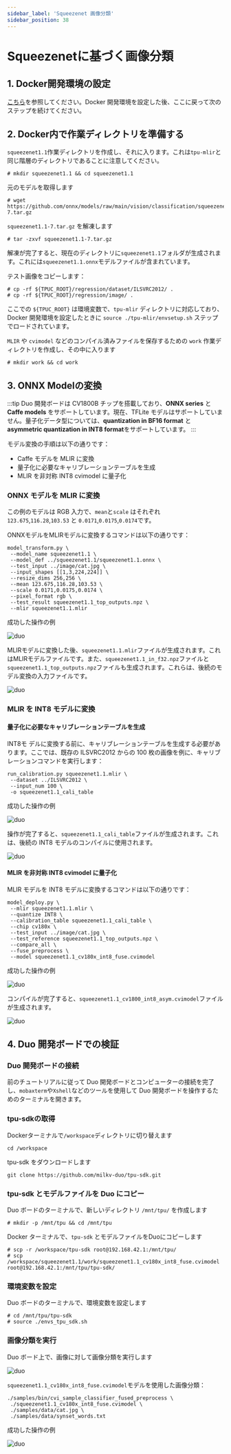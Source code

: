 ```yaml
---
sidebar_label: 'Squeezenet 画像分類'
sidebar_position: 38
---
```


# Squeezenetに基づく画像分類

## 1. Docker開発環境の設定

[こちら](https://milkv.io/docs/duo/application-development/tpu/tpu-docker)を参照してください。Docker 開発環境を設定した後、ここに戻って次のステップを続けてください。

## 2. Docker内で作業ディレクトリを準備する

`squeezenet1.1`作業ディレクトリを作成し、それに入ります。これは`tpu-mlir`と同じ階層のディレクトリであることに注意してください。
```
# mkdir squeezenet1.1 && cd squeezenet1.1
```

元のモデルを取得します
```
# wget https://github.com/onnx/models/raw/main/vision/classification/squeezenet/model/squeezenet1.1-7.tar.gz
```
`squeezenet1.1-7.tar.gz` を解凍します
```
# tar -zxvf squeezenet1.1-7.tar.gz
```
解凍が完了すると、現在のディレクトリに`squeezenet1.1`フォルダが生成されます。これには`squeezenet1.1.onnx`モデルファイルが含まれています。

テスト画像をコピーします：
```
# cp -rf ${TPUC_ROOT}/regression/dataset/ILSVRC2012/ .
# cp -rf ${TPUC_ROOT}/regression/image/ .
```
ここでの `${TPUC_ROOT}` は環境変数で、`tpu-mlir` ディレクトリに対応しており、Docker 開発環境を設定したときに `source ./tpu-mlir/envsetup.sh` ステップでロードされています。

`MLIR` や `cvimodel` などのコンパイル済みファイルを保存するための `work` 作業ディレクトリを作成し、その中に入ります
```
# mkdir work && cd work
```

## 3. ONNX Modelの変換

:::tip
Duo 開発ボードは CV1800B チップを搭載しており、**ONNX series** と **Caffe models** をサポートしています。現在、TFLite モデルはサポートしていません。量子化データ型については、**quantization in BF16 format** と **asymmetric quantization in INT8 format**をサポートしています。
:::

モデル変換の手順は以下の通りです：

- Caffe モデルを MLIR に変換
- 量子化に必要なキャリブレーションテーブルを生成
- MLIR を非対称 INT8 cvimodel に量子化


### ONNX モデルを MLIR に変換

この例のモデルは RGB 入力で、`mean`と`scale` はそれぞれ `123.675`,`116.28`,`103.53` と `0.0171`,`0.0175`,`0.0174`です。

ONNXモデルをMLIRモデルに変換するコマンドは以下の通りです：
```
model_transform.py \
 --model_name squeezenet1.1 \
 --model_def ../squeezenet1.1/squeezenet1.1.onnx \
 --test_input ../image/cat.jpg \
 --input_shapes [[1,3,224,224]] \
 --resize_dims 256,256 \
 --mean 123.675,116.28,103.53 \
 --scale 0.0171,0.0175,0.0174 \
 --pixel_format rgb \
 --test_result squeezenet1.1_top_outputs.npz \
 --mlir squeezenet1.1.mlir
```

成功した操作の例

![duo](/docs/duo/tpu/duo-tpu-squeezenet_05.png)

MLIRモデルに変換した後、`squeezenet1.1.mlir`ファイルが生成されます。これはMLIRモデルファイルです。また、`squeezenet1.1_in_f32.npz`ファイルと`squeezenet1.1_top_outputs.npz`ファイルも生成されます。これらは、後続のモデル変換の入力ファイルです。

![duo](/docs/duo/tpu/duo-tpu-squeezenet_06.png)

### MLIR を INT8 モデルに変換

#### 量子化に必要なキャリブレーションテーブルを生成

INT8モ デルに変換する前に、キャリブレーションテーブルを生成する必要があります。ここでは、既存の ILSVRC2012 からの 100 枚の画像を例に、キャリブレーションコマンドを実行します：
```
run_calibration.py squeezenet1.1.mlir \
 --dataset ../ILSVRC2012 \
 --input_num 100 \
 -o squeezenet1.1_cali_table
```

成功した操作の例

![duo](/docs/duo/tpu/duo-tpu-squeezenet_07.png)

操作が完了すると、`squeezenet1.1_cali_table`ファイルが生成されます。これは、後続の INT8 モデルのコンパイルに使用されます。

![duo](/docs/duo/tpu/duo-tpu-squeezenet_08.png)

#### MLIR を非対称 INT8 cvimodel に量子化

MLIR モデルを INT8 モデルに変換するコマンドは以下の通りです：
```
model_deploy.py \
 --mlir squeezenet1.1.mlir \
 --quantize INT8 \
 --calibration_table squeezenet1.1_cali_table \
 --chip cv180x \
 --test_input ../image/cat.jpg \
 --test_reference squeezenet1.1_top_outputs.npz \
 --compare_all \
 --fuse_preprocess \
 --model squeezenet1.1_cv180x_int8_fuse.cvimodel
```

成功した操作の例

![duo](/docs/duo/tpu/duo-tpu-squeezenet_09.png)

コンパイルが完了すると、`squeezenet1.1_cv1800_int8_asym.cvimodel`ファイルが生成されます。

![duo](/docs/duo/tpu/duo-tpu-squeezenet_10.png)

## 4. Duo 開発ボードでの検証

### Duo 開発ボードの接続

前のチュートリアルに従って Duo 開発ボードとコンピューターの接続を完了し、`mobaxterm`や`Xshell`などのツールを使用して Duo 開発ボードを操作するためのターミナルを開きます。

### tpu-sdkの取得

Dockerターミナルで`/workspace`ディレクトリに切り替えます
```
cd /workspace
```

tpu-sdk をダウンロードします
```
git clone https://github.com/milkv-duo/tpu-sdk.git
```

### tpu-sdk とモデルファイルを Duo にコピー


Duo ボードのターミナルで、新しいディレクトリ `/mnt/tpu/` を作成します
```
# mkdir -p /mnt/tpu && cd /mnt/tpu
```

Docker ターミナルで、`tpu-sdk` とモデルファイルをDuoにコピーします
```
# scp -r /workspace/tpu-sdk root@192.168.42.1:/mnt/tpu/
# scp /workspace/squeezenet1.1/work/squeezenet1.1_cv180x_int8_fuse.cvimodel root@192.168.42.1:/mnt/tpu/tpu-sdk/
```

### 環境変数を設定

Duo ボードのターミナルで、環境変数を設定します
```
# cd /mnt/tpu/tpu-sdk
# source ./envs_tpu_sdk.sh
```

### 画像分類を実行

Duo ボード上で、画像に対して画像分類を実行します

![duo](/docs/duo/tpu/duo-tpu-cat.jpg)

`squeezenet1.1_cv180x_int8_fuse.cvimodel`モデルを使用した画像分類：
```
./samples/bin/cvi_sample_classifier_fused_preprocess \
 ./squeezenet1.1_cv180x_int8_fuse.cvimodel \
 ./samples/data/cat.jpg \
 ./samples/data/synset_words.txt
```

成功した操作の例


![duo](/docs/duo/tpu/duo-tpu-squeezenet_11.png)
